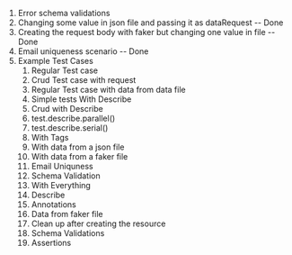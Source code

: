 1. Error schema validations
2. Changing some value in json file and passing it as dataRequest -- Done
3. Creating the request body with faker but changing one value in file -- Done
4. Email uniqueness scenario -- Done
5. Example Test Cases
   1. Regular Test case
   2. Crud Test case with request
   3. Regular Test case with data from data file
   4. Simple tests With Describe
   5. Crud with Describe
   6. test.describe.parallel()
   7. test.describe.serial()
   8. With Tags
   9. With data from a json file
   10. With data from a faker file
   11. Email Uniquness
   12. Schema Validation
   13. With Everything
      1.  Describe
      2.  Annotations
      3.  Data from faker file
      4.  Clean up after creating the resource
      5.  Schema Validations
      6.  Assertions
